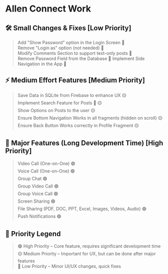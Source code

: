 # Allen Connect Work

## 🛠️ Small Changes & Fixes [Low Priority]
> Add "Show Password" option in the Login Screen 🔵  
> Remove "Login as" option (not needed) 🔵  
> Modify Comments Section to support text-only posts 🔵  
> Remove Password Field from the Database 🔵 
> Implement Side Navigation in the App 🔵

## ⚡ Medium Effort Features [Medium Priority]
> Save Data in SQLite from Firebase to enhance UX 🟡  
> Implement Search Feature for Posts 🔎 🟡  
> Show Options on Posts to the user 🟡  
> Ensure Bottom Navigation Works in all fragments (hidden on scroll) 🟡  
> Ensure Back Button Works correctly in Profile Fragment 🟡

## 🚀 Major Features (Long Development Time) [High Priority]
> Video Call (One-on-One) 🟢  
> Voice Call (One-on-One) 🟢  
> Group Chat 🟢  
> Group Video Call 🟢  
> Group Voice Call 🟢  
> Screen Sharing 🟢  
> File Sharing (PDF, DOC, PPT, Excel, Images, Videos, Audio) 🟢  
> Push Notifications 🟢



## 🔵 Priority Legend
> 🟢 High Priority – Core feature, requires significant development time  
> 🟡 Medium Priority – Important for UX, but can be done after major features  
> 🔵 Low Priority – Minor UI/UX changes, quick fixes  
